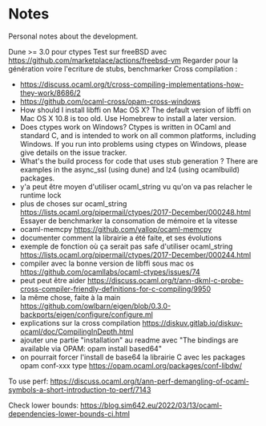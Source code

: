 # Notes

Personal notes about the development.

Dune >= 3.0 pour ctypes
Test sur freeBSD avec https://github.com/marketplace/actions/freebsd-vm
Regarder pour la génération voire l'ecriture de stubs, benchmarker
Cross compilation :
- https://discuss.ocaml.org/t/cross-compiling-implementations-how-they-work/8686/2
- https://github.com/ocaml-cross/opam-cross-windows
- How should I install libffi on Mac OS X?
The default version of libffi on Mac OS X 10.8 is too old. Use Homebrew to install a later version.
- Does ctypes work on Windows?
Ctypes is written in OCaml and standard C, and is intended to work on all common platforms, including Windows. If you run into problems using ctypes on Windows, please give details on the issue tracker.
- What's the build process for code that uses stub generation ?
There are examples in the async_ssl (using dune) and lz4 (using ocamlbuild) packages.
- y'a peut être moyen d'utiliser ocaml_string vu qu'on va pas relacher le runtime lock
- plus de choses sur ocaml_string https://lists.ocaml.org/pipermail/ctypes/2017-December/000248.html Essayer de benchmarker la consomation de mémoire et la vitesse
- ocaml-memcpy https://github.com/yallop/ocaml-memcpy
- documenter comment la librairie a été faite, et ses évolutions 
- exemple de fonction où ça serait pas safe d'utiliser ocaml_string https://lists.ocaml.org/pipermail/ctypes/2017-December/000244.html
- compiler avec la bonne version de libffi sous mac os https://github.com/ocamllabs/ocaml-ctypes/issues/74
- peut peut être aider https://discuss.ocaml.org/t/ann-dkml-c-probe-cross-compiler-friendly-definitions-for-c-compiling/9950
- la même chose, faite à la main https://github.com/owlbarn/eigen/blob/0.3.0-backports/eigen/configure/configure.ml
- explications sur la cross compilation https://diskuv.gitlab.io/diskuv-ocaml/doc/CompilingInDepth.html
- ajouter une partie "installation" au readme avec "The bindings are available via OPAM: opam install based64"
- on pourrait forcer l'install de base64 la librairie C avec les packages opam conf-xxx type https://opam.ocaml.org/packages/conf-libdw/

To use perf: https://discuss.ocaml.org/t/ann-perf-demangling-of-ocaml-symbols-a-short-introduction-to-perf/7143

Check lower bounds: https://blog.sim642.eu/2022/03/13/ocaml-dependencies-lower-bounds-ci.html